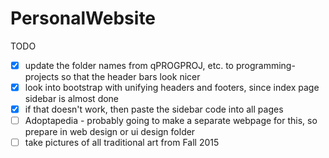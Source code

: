 # PersonalWebsite

TODO
- [x] update the folder names from qPROGPROJ, etc. to programming-projects so that the header bars look nicer
- [x] look into bootstrap with unifying headers and footers, since index page sidebar is almost done
- [x] if that doesn't work, then paste the sidebar code into all pages
- [ ] Adoptapedia - probably going to make a separate webpage for this, so prepare in web design or ui design folder
- [ ] take pictures of all traditional art from Fall 2015
